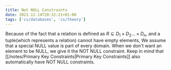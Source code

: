 ```yaml
---
title: Not NULL Constraints
date: 2021-12-14T20:32:21+01:00
tags: ['cs/databases', 'cs/theory']
---
```

Because of the fact that a relation is defined as $R \subseteq D_1 \times D_2 ... \times D_n$, and a tuple(which represents a relation) cannot have empty elements, We assume that a special NULL value is part of every domain. When we don't want an element to be NULL, we give it the NOT NULL constraint. Keep in mind that [[/notes/Primary Key Constraints|Primary Key Constraints]] also automatically have NOT NULL constraints.